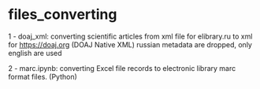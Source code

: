 # files_converting

1 - doaj_xml: 
converting scientific articles from xml file for elibrary.ru to xml for https://doaj.org (DOAJ Native XML)
russian metadata are dropped, only english are used 

2 - marc.ipynb: 
converting Excel file records to electronic library  marc format files. (Python) 
